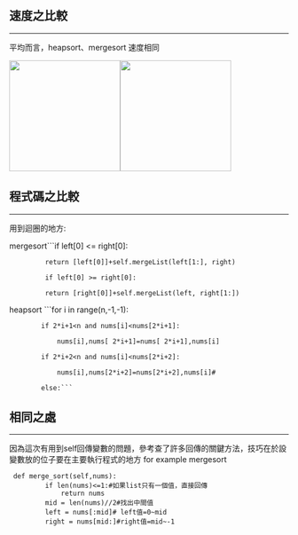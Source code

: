 ## 速度之比較
-------------------------
平均而言，heapsort、mergesort 速度相同


<img src="https://github.com/weberliao/Data-structure-and-Algorithm/blob/README.md/TIME.png" height='200' weight='150'><img src="https://github.com/weberliao/Data-structure-and-Algorithm/blob/README.md/123.png" height='200' weight='150'>


## 程式碼之比較
-------------------------
用到迴圈的地方:

mergesort```if left[0] <= right[0]:

             return [left[0]]+self.mergeList(left[1:], right)
             
             if left[0] >= right[0]: 
         
             return [right[0]]+self.mergeList(left, right[1:])
heapsort
             ```for i in range(n,-1,-1):
             
            if 2*i+1<n and nums[i]<nums[2*i+1]:
            
                nums[i],nums[ 2*i+1]=nums[ 2*i+1],nums[i]
                
            if 2*i+2<n and nums[i]<nums[2*i+2]:
            
                nums[i],nums[2*i+2]=nums[2*i+2],nums[i]#
                
            else:```

## 相同之處
---------------------------
因為這次有用到self回傳變數的問題，參考查了許多回傳的關鍵方法，技巧在於設變數放的位子要在主要執行程式的地方
for example mergesort
```
 def merge_sort(self,nums):
         if len(nums)<=1:#如果list只有一個值，直接回傳
             return nums
         mid = len(nums)//2#找出中間值
         left = nums[:mid]# left值=0~mid
         right = nums[mid:]#right值=mid~-1
```


